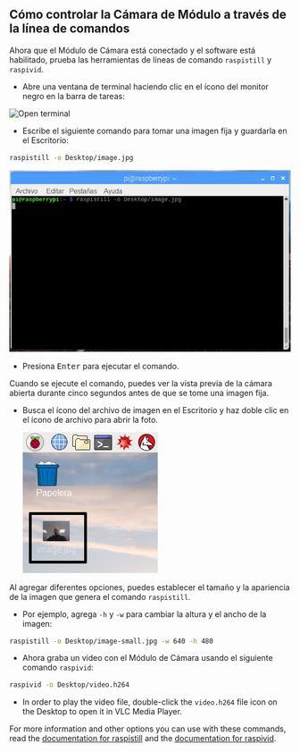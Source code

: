 ## Cómo controlar la Cámara de Módulo a través de la línea de comandos

Ahora que el Módulo de Cámara está conectado y el software está habilitado, prueba las herramientas de líneas de comando `raspistill` y `raspivid`.

- Abre una ventana de terminal haciendo clic en el ícono del monitor negro en la barra de tareas:

![Open terminal](images/open-terminal-annotated.png)

- Escribe el siguiente comando para tomar una imagen fija y guardarla en el Escritorio:

```bash
raspistill -o Desktop/image.jpg
```

![raspistill command entered into the terminal](images/raspistill-image.png)

- Presiona <kbd>Enter</kbd> para ejecutar el comando.

Cuando se ejecute el comando, puedes ver la vista previa de la cámara abierta durante cinco segundos antes de que se tome una imagen fija.

- Busca el ícono del archivo de imagen en el Escritorio y haz doble clic en el ícono de archivo para abrir la foto.

    ![Image on Desktop](images/desktop-annotated.png)

Al agregar diferentes opciones, puedes establecer el tamaño y la apariencia de la imagen que genera el comando `raspistill`.

- Por ejemplo, agrega `-h` y `-w` para cambiar la altura y el ancho de la imagen:

```bash
raspistill -o Desktop/image-small.jpg -w 640 -h 480
```

- Ahora graba un video con el Módulo de Cámara usando el siguiente comando `raspivid`:

```bash
raspivid -o Desktop/video.h264
```

- In order to play the video file, double-click the `video.h264` file icon on the Desktop to open it in VLC Media Player.

For more information and other options you can use with these commands, read the [documentation for raspistill](https://www.raspberrypi.org/documentation/usage/camera/raspicam/raspistill.md) and the [documentation for raspivid](https://www.raspberrypi.org/documentation/usage/camera/raspicam/raspivid.md).
